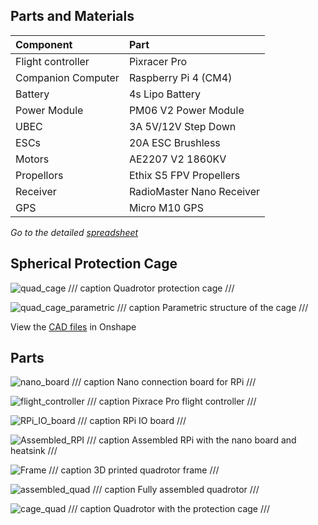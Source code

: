 ## Parts and Materials

| Component          | Part                       |
| :----------------- | :------------------------- |
| Flight controller  | Pixracer Pro               |
| Companion Computer | Raspberry Pi 4 (CM4)       |
| Battery            | 4s Lipo Battery            |
| Power Module       | PM06 V2 Power Module       |
| UBEC               | 3A 5V/12V Step Down        |
| ESCs               | 20A ESC Brushless          |
| Motors             | AE2207 V2 1860KV           |
| Propellors         | Ethix S5 FPV Propellers    |
| Receiver           | RadioMaster Nano Receiver  |
| GPS                | Micro M10 GPS              |

<!-- <iframe src="https://docs.google.com/spreadsheets/d/e/2PACX-1vSRq0tHDbg0IG0rRhlybVfgOTkBPtudFkbCOZAE0m4iuqi01SQipHfZlnBKwyBWJ7AOTi9DX4quLazz/pubhtml?widget=true&amp;headers=false" width="100%" height=500></iframe> -->

*Go to the detailed* [*spreadsheet*](https://docs.google.com/spreadsheets/d/1LUWi4ggH35qG4yhqyKMxsZWXXt1vWTmcn4yWivKcUjc/edit?gid=2018888461#gid=2018888461)

## Spherical Protection Cage

![quad_cage](../assets/quad_cage_2.jpg)
/// caption
Quadrotor protection cage
///

![quad_cage_parametric](../assets/quad_cage_parametric.jpg)
/// caption
Parametric structure of the cage
///

View the [CAD files](https://cad.onshape.com/documents/bf80332605a7d984d935375e/w/24ac1fcd083dd13b2356253e/e/7d5c19421e912783dd7f62f7?renderMode=0&uiState=684a40f18527db19e65773b8) in Onshape

## Parts

![nano_board](../assets/nano_board.jpg)
/// caption
Nano connection board for RPi
///

![flight_controller](../assets/pixracerpro.jpg)
/// caption
Pixrace Pro flight controller
///

![RPi_IO_board](../assets/rpi_io_board.jpg)
/// caption 
RPi IO board
///

![Assembled_RPI](../assets/rpi.jpg)
/// caption
Assembled RPi with the nano board and heatsink
///

![Frame](../assets/quad_frame.jpg)
/// caption
3D printed quadrotor frame
///

![assembled_quad](../assets/assembled_quad.jpg)
/// caption
Fully assembled quadrotor
///

![cage_quad](../assets/quad_cage.png)
/// caption
Quadrotor with the protection cage
///